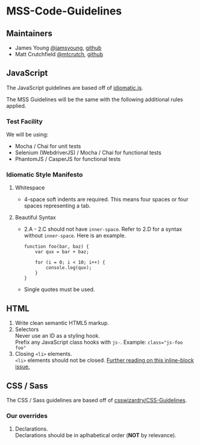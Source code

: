 # MSS-Code-Guidelines

## Maintainers
* James Young [@jamsyoung](http://twitter.com/jamsyoung), [github](https://github.com/jamsyoung)
* Matt Crutchfield [@mtcrutch](https://twitter.com/mtcrutch), [github](https://github.com/mtcrutch)

## JavaScript
The JavaScript guidelines are based off of [idiomatic.js](https://github.com/rwaldron/idiomatic.js).

The MSS Guidelines will be the same with the following additional rules applied.

### Test Facility

We will be using:

* Mocha / Chai for unit tests
* Selenium (WebdriverJS) / Mocha / Chai for functional tests
* PhantomJS / CasperJS for functional tests


### Idiomatic Style Manifesto

1. Whitespace
    * 4-space soft indents are required.  This means four spaces or four spaces representing a tab.

2. Beautiful Syntax
    * 2.A - 2.C should not have `inner-space`.  Refer to 2.D for a syntax without `inner-space`.  Here is an example.
        ```
        function foo(bar, baz) {
            var qux = bar + baz;

            for (i = 0; i < 10; i++) {
                console.log(qux);
        	}
        }
        ```

    * Single quotes must be used.

## HTML

1. Write clean semantic HTML5 markup.  
1. Selectors  
  Never use an ID as a styling hook.  
  Prefix any JavaScript class hooks with `js-`. Example: `class="js-foo foo"`  
1. Closing `<li>` elements.  
  `<li>` elements should not be closed. [Further reading on this inline-block issue.][inline]

## CSS / Sass
The CSS / Sass guidelines are based off of [csswizardry/CSS-Guidelines][css].

### Our overrides

1. Declarations.  
  Declarations should be in aplhabetical order (**NOT** by relevance).

[inline]: http://css-tricks.com/fighting-the-space-between-inline-block-elements/
[css]: https://github.com/csswizardry/CSS-Guidelines
